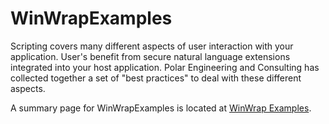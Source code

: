 ﻿WinWrapExamples
===============

Scripting covers many different aspects of user interaction with your application.
User's benefit from secure natural language extensions integrated into your host application.
Polar Engineering and Consulting has collected together a set of "best practices" to deal with these different aspects.

A summary page for WinWrapExamples is located at [WinWrap Examples](http://www.winwrap.com/web2/solution/bp-examples).
